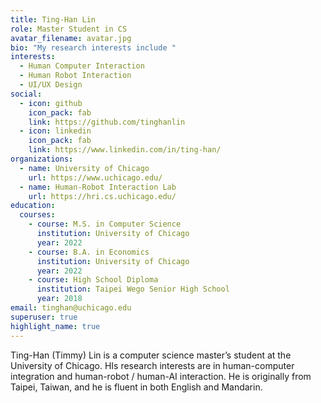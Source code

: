 ```yaml
---
title: Ting-Han Lin
role: Master Student in CS
avatar_filename: avatar.jpg
bio: "My research interests include "
interests:
  - Human Computer Interaction
  - Human Robot Interaction
  - UI/UX Design
social:
  - icon: github
    icon_pack: fab
    link: https://github.com/tinghanlin
  - icon: linkedin
    icon_pack: fab
    link: https://www.linkedin.com/in/ting-han/
organizations:
  - name: University of Chicago
    url: https://www.uchicago.edu/
  - name: Human-Robot Interaction Lab
    url: https://hri.cs.uchicago.edu/
education:
  courses:
    - course: M.S. in Computer Science
      institution: University of Chicago
      year: 2022
    - course: B.A. in Economics
      institution: University of Chicago
      year: 2022
    - course: High School Diploma
      institution: Taipei Wego Senior High School
      year: 2018
email: tinghan@uchicago.edu
superuser: true
highlight_name: true
---
```

Ting-Han (Timmy) Lin is a computer science master’s student at the University of Chicago. HIs research interests are in human-computer integration and human-robot / human-AI interaction. He is originally from Taipei, Taiwan, and he is fluent in both English and Mandarin.